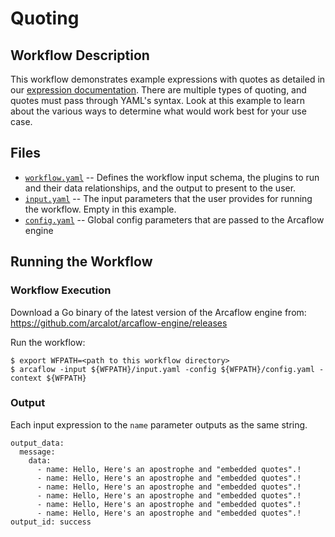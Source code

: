 # Quoting

## Workflow Description

This workflow demonstrates example expressions with quotes as detailed in our [expression documentation](https://arcalot.io/arcaflow/workflows/expressions/).
There are multiple types of quoting, and quotes must pass through YAML's syntax. Look at this example to learn about the various ways to determine what would work best for your use case.

## Files

- [`workflow.yaml`](workflow.yaml) -- Defines the workflow input schema, the plugins to run
  and their data relationships, and the output to present to the user.
- [`input.yaml`](input.yaml) -- The input parameters that the user provides for running
  the workflow. Empty in this example.
- [`config.yaml`](config.yaml) -- Global config parameters that are passed to the Arcaflow
  engine
                     
## Running the Workflow

### Workflow Execution

Download a Go binary of the latest version of the Arcaflow engine from: https://github.com/arcalot/arcaflow-engine/releases
 
Run the workflow:
```
$ export WFPATH=<path to this workflow directory>
$ arcaflow -input ${WFPATH}/input.yaml -config ${WFPATH}/config.yaml -context ${WFPATH}
```
### Output

Each input expression to the `name` parameter outputs as the same string.

```shell
output_data:
  message:
    data:
      - name: Hello, Here's an apostrophe and "embedded quotes".!
      - name: Hello, Here's an apostrophe and "embedded quotes".!
      - name: Hello, Here's an apostrophe and "embedded quotes".!
      - name: Hello, Here's an apostrophe and "embedded quotes".!
      - name: Hello, Here's an apostrophe and "embedded quotes".!
      - name: Hello, Here's an apostrophe and "embedded quotes".!
output_id: success

```
